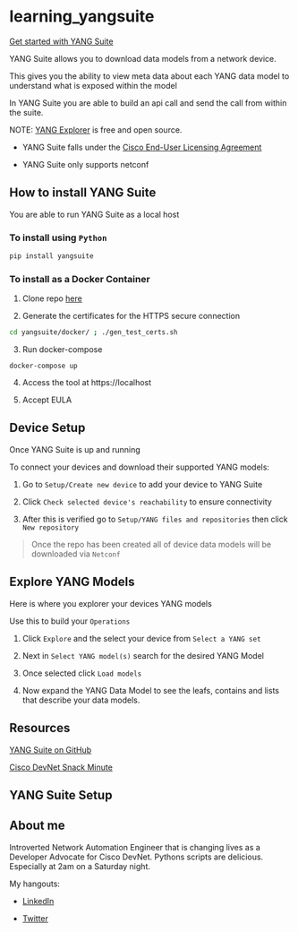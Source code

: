 # learning_yangsuite

[Get started with YANG Suite](https://developer.cisco.com/yangsuite/)

YANG Suite allows you to download data models from a network device. 

This gives you the ability to view meta data about each YANG data model to understand what is exposed within the model

In YANG Suite you are able to build an api call and send the call from within the suite.

NOTE: [YANG Explorer](https://github.com/CiscoDevNet/yang-explorer) is free and open source. 

- YANG Suite falls under the [Cisco End-User Licensing Agreement](https://www.cisco.com/c/en/us/about/legal/cloud-and-software/end_user_license_agreement.html)

- YANG Suite only supports netconf

## How to install YANG Suite

You are able to run YANG Suite as a local host

### To install using `Python`

```bash
pip install yangsuite
```

### To install as a Docker Container

1. Clone repo [here](https://github.com/CiscoDevNet/yangsuite/)

2. Generate the certificates for the HTTPS secure connection 

```bash
cd yangsuite/docker/ ; ./gen_test_certs.sh
```

3. Run docker-compose 

```docker
docker-compose up
```

4. Access the tool at https://localhost

5. Accept EULA

## Device Setup

Once YANG Suite is up and running 

To connect your devices and download their supported YANG models:

1. Go to `Setup/Create new device` to add your device to YANG Suite

2. Click `Check selected device's reachability` to ensure connectivity

3. After this is verified go to `Setup/YANG files and repositories` then click `New repository`

> Once the repo has been created all of device data models will be downloaded via `Netconf`

## Explore YANG Models

Here is where you explorer your devices YANG models

Use this to build your `Operations`

1. Click `Explore` and the select your device from `Select a YANG set`

2. Next in `Select YANG model(s)` search for the desired YANG Model

3. Once selected click `Load models`

4. Now expand the YANG Data Model to see the leafs, contains and lists that describe your data models.

## 



## Resources

[YANG Suite on GitHub](https://github.com/CiscoDevNet/yangsuite/)

[Cisco DevNet Snack Minute](https://youtu.be/3zmNDfn8b38)

## YANG Suite Setup



## About me

Introverted Network Automation Engineer that is changing lives as a Developer Advocate for Cisco DevNet. Pythons scripts are delicious. Especially at 2am on a Saturday night. 

My hangouts: 

- [LinkedIn](https://www.linkedin.com/in/duanlightfoot/) 

- [Twitter](https://twitter.com/labeveryday)
